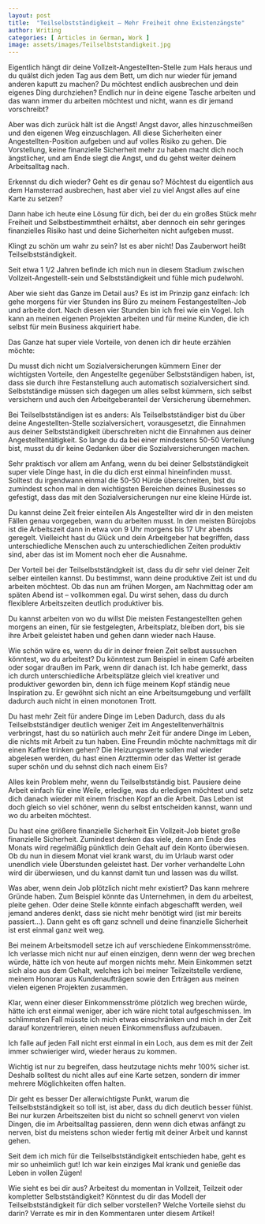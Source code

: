 ```yaml
---
layout: post
title:  "Teilselbstständigkeit – Mehr Freiheit ohne Existenzängste"
author: Writing
categories: [ Articles in German, Work ]
image: assets/images/Teilselbststandigkeit.jpg
---
```


Eigentlich hängt dir deine Vollzeit-Angestellten-Stelle zum Hals heraus und du quälst dich jeden Tag aus dem Bett, um dich nur wieder für jemand anderen kaputt zu machen? Du möchtest endlich ausbrechen und dein eigenes Ding durchziehen? Endlich nur in deine eigene Tasche arbeiten und das wann immer du arbeiten möchtest und nicht, wann es dir jemand vorschreibt?

Aber was dich zurück hält ist die Angst! Angst davor, alles hinzuschmeißen und den eigenen Weg einzuschlagen. All diese Sicherheiten einer Angestellten-Position aufgeben und auf volles Risiko zu gehen. Die Vorstellung, keine finanzielle Sicherheit mehr zu haben macht dich noch ängstlicher, und am Ende siegt die Angst, und du gehst weiter deinem Arbeitsalltag nach.

Erkennst du dich wieder? Geht es dir genau so? Möchtest du eigentlich aus dem Hamsterrad ausbrechen, hast aber viel zu viel Angst alles auf eine Karte zu setzen?

Dann habe ich heute eine Lösung für dich, bei der du ein großes Stück mehr Freiheit und Selbstbestimmtheit erhältst, aber dennoch ein sehr geringes finanzielles Risiko hast und deine Sicherheiten nicht aufgeben musst.

Klingt zu schön um wahr zu sein? Ist es aber nicht! Das Zauberwort heißt Teilselbstständigkeit.

Seit etwa 1 1/2 Jahren befinde ich mich nun in diesem Stadium zwischen Vollzeit-Angestellt-sein und Selbstständigkeit und fühle mich pudelwohl.

Aber wie sieht das Ganze im Detail aus?
Es ist im Prinzip ganz einfach: Ich gehe morgens für vier Stunden ins Büro zu meinem Festangestellten-Job und arbeite dort. Nach diesen vier Stunden bin ich frei wie ein Vogel. Ich kann an meinen eigenen Projekten arbeiten und für meine Kunden, die ich selbst für mein Business akquiriert habe.

Das Ganze hat super viele Vorteile, von denen ich dir heute erzählen möchte:

Du musst dich nicht um Sozialversicherungen kümmern
Einer der wichtigsten Vorteile, den Angestellte gegenüber Selbstständigen haben, ist, dass sie durch ihre Festanstellung auch automatisch sozialversichert sind. Selbstständige müssen sich dagegen um alles selbst kümmern, sich selbst versichern und auch den Arbeitgeberanteil der Versicherung übernehmen.

Bei Teilselbstständigen ist es anders: Als Teilselbstständiger bist du über deine Angestellten-Stelle sozialversichert, vorausgesetzt, die Einnahmen aus deiner Selbstständigkeit überschreiten nicht die Einnahmen aus deiner Angestelltentätigkeit. So lange du da bei einer mindestens 50-50 Verteilung bist, musst du dir keine Gedanken über die Sozialversicherungen machen.

Sehr praktisch vor allem am Anfang, wenn du bei deiner Selbstständigkeit super viele Dinge hast, in die du dich erst einmal hineinfinden musst. Solltest du irgendwann einmal die 50-50 Hürde überschreiten, bist du zumindest schon mal in den wichtigsten Bereichen deines Businesses so gefestigt, dass das mit den Sozialversicherungen nur eine kleine Hürde ist.

Du kannst deine Zeit freier einteilen
Als Angestellter wird dir in den meisten Fällen genau vorgegeben, wann du arbeiten musst. In den meisten Bürojobs ist die Arbeitszeit dann in etwa von 9 Uhr morgens bis 17 Uhr abends geregelt. Vielleicht hast du Glück und dein Arbeitgeber hat begriffen, dass unterschiedliche Menschen auch zu unterschiedlichen Zeiten produktiv sind, aber das ist im Moment noch eher die Ausnahme.

Der Vorteil bei der Teilselbstständgkeit ist, dass du dir sehr viel deiner Zeit selber einteilen kannst. Du bestimmst, wann deine produktive Zeit ist und du arbeiten möchtest. Ob das nun am frühen Morgen, am Nachmittag oder am späten Abend ist – vollkommen egal. Du wirst sehen, dass du durch flexiblere Arbeitszeiten deutlich produktiver bis.

Du kannst arbeiten von wo du willst
Die meisten Festangestellten gehen morgens an einen, für sie festgelegten, Arbeitsplatz, bleiben dort, bis sie ihre Arbeit geleistet haben und gehen dann wieder nach Hause.

Wie schön wäre es, wenn du dir in deiner freien Zeit selbst aussuchen könntest, wo du arbeitest? Du könntest zum Beispiel in einem Café arbeiten oder sogar draußen im Park, wenn dir danach ist. Ich habe gemerkt, dass ich durch unterschiedliche Arbeitsplätze gleich viel kreativer und produktiver geworden bin, denn ich füge meinem Kopf ständig neue Inspiration zu. Er gewöhnt sich nicht an eine Arbeitsumgebung und verfällt dadurch auch nicht in einen monotonen Trott.

Du hast mehr Zeit für andere Dinge im Leben
Dadurch, dass du als Teilselbstständiger deutlich weniger Zeit im Angestelltenverhältnis verbringst, hast du so natürlich auch mehr Zeit für andere Dinge im Leben, die nichts mit Arbeit zu tun haben. Eine Freundin möchte nachmittags mit dir einen Kaffee trinken gehen? Die Heizungswerte sollen mal wieder abgelesen werden, du hast einen Arzttermin oder das Wetter ist gerade super schön und du sehnst dich nach einem Eis?

Alles kein Problem mehr, wenn du Teilselbstständig bist. Pausiere deine Arbeit einfach für eine Weile, erledige, was du erledigen möchtest und setz dich danach wieder mit einem frischen Kopf an die Arbeit. Das Leben ist doch gleich so viel schöner, wenn du selbst entscheiden kannst, wann und wo du arbeiten möchtest.

Du hast eine größere finanzielle Sicherheit
Ein Vollzeit-Job bietet große finanzielle Sicherheit. Zumindest denken das viele, denn am Ende des Monats wird regelmäßig pünktlich dein Gehalt auf dein Konto überwiesen. Ob du nun in diesem Monat viel krank warst, du im Urlaub warst oder unendlich viele Überstunden geleistet hast. Der vorher verhandelte Lohn wird dir überwiesen, und du kannst damit tun und lassen was du willst.

Was aber, wenn dein Job plötzlich nicht mehr existiert? Das kann mehrere Gründe haben. Zum Beispiel könnte das Unternehmen, in dem du arbeitest, pleite gehen. Oder deine Stelle könnte einfach abgeschafft werden, weil jemand anderes denkt, dass sie nicht mehr benötigt wird (ist mir bereits passiert…). Dann geht es oft ganz schnell und deine finanzielle Sicherheit ist erst einmal ganz weit weg.

Bei meinem Arbeitsmodell setze ich auf verschiedene Einkommensströme. Ich verlasse mich nicht nur auf einen einzigen, denn wenn der weg brechen würde, hätte ich von heute auf morgen nichts mehr. Mein Einkommen setzt sich also aus dem Gehalt, welches ich bei meiner Teilzeitstelle verdiene, meinem Honorar aus Kundenaufträgen sowie den Erträgen aus meinen vielen eigenen Projekten zusammen.

Klar, wenn einer dieser Einkommensströme plötzlich weg brechen würde, hätte ich erst einmal weniger, aber ich wäre nicht total aufgeschmissen. Im schlimmsten Fall müsste ich mich etwas einschränken und mich in der Zeit darauf konzentrieren, einen neuen Einkommensfluss aufzubauen.

Ich falle auf jeden Fall nicht erst einmal in ein Loch, aus dem es mit der Zeit immer schwieriger wird, wieder heraus zu kommen.

Wichtig ist nur zu begreifen, dass heutzutage nichts mehr 100% sicher ist. Deshalb solltest du nicht alles auf eine Karte setzen, sondern dir immer mehrere Möglichkeiten offen halten.

Dir geht es besser
Der allerwichtigste Punkt, warum die Teilselbstständigkeit so toll ist, ist aber, dass du dich deutlich besser fühlst. Bei nur kurzen Arbeitszeiten bist du nicht so schnell genervt von vielen Dingen, die im Arbeitsalltag passieren, denn wenn dich etwas anfängt zu nerven, bist du meistens schon wieder fertig mit deiner Arbeit und kannst gehen.

Seit dem ich mich für die Teilselbstständigkeit entschieden habe, geht es mir so unheimlich gut! Ich war kein einziges Mal krank und genieße das Leben in vollen Zügen!

Wie sieht es bei dir aus? Arbeitest du momentan in Vollzeit, Teilzeit oder kompletter Selbstständigkeit? Könntest du dir das Modell der Teilselbstständigkeit für dich selber vorstellen? Welche Vorteile siehst du darin? Verrate es mir in den Kommentaren unter diesem Artikel!
